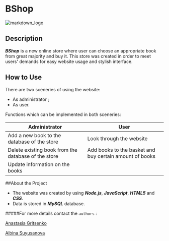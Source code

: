 # BShop

![markdown_logo](https://www.freevector.com/uploads/vector/preview/30227/BookClipartSet_02.jpg)

## Description
**_BShop_** is a new online store where user can choose an appropriate book from great majority and buy it. This store 
was created in order to meet users' demands for easy website usage and stylish interface.


## How to Use
There are two sceneries of using the website:

- As administrator ;
- As user.

Functions which can be implemented in both sceneries:

Administrator | User
------------- | ----
Add a new book to the database of the store | Look through the website
Delete existing book from the database of the store | Add books to the basket and buy certain amount of books
Update information on the books | 

##About the Project

- The website was created by using *__Node.js__*, *__JavaScript__*, *__HTML5__* and *__CSS__*.
- Data is stored in *__MySQL__* database.
 

#####For more details contact the `authors` :

[Anastasia Gritsenko](https://instagram.com/gritsenko_anastasia?utm_medium=copy_link)

[Albina Suyusanova](https://instagram.com/_albina_3107?utm_medium=copy_link) 
